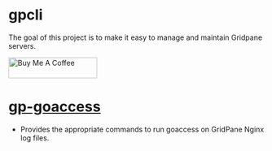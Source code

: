# gpcli
The goal of this project is to make it easy to manage and maintain Gridpane servers.

<a href="https://www.buymeacoffee.com/jordantrask" target="_blank"><img src="https://cdn.buymeacoffee.com/buttons/default-orange.png" alt="Buy Me A Coffee" height="41" width="174"></a>

# [gp-goaccess](gp-goaccess.md)
* Provides the appropriate commands to run goaccess on GridPane Nginx log files.
